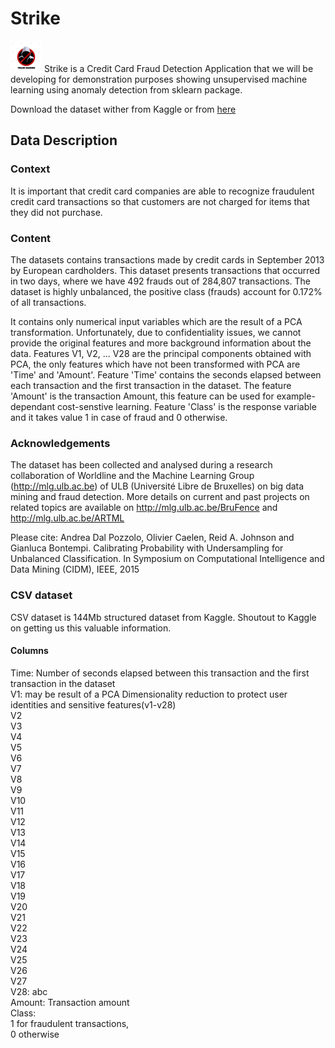 # Strike
<img src="https://github.com/rtiwariops/Strike/blob/master/image/fraud_detection.jpg" width="50" height="50">
Strike is a Credit Card Fraud Detection Application that we will be developing for demonstration purposes showing unsupervised machine learning using anomaly detection from  sklearn package.

Download the dataset wither from Kaggle or from [here](s3://strikedataset/creditcard.csv)

## Data Description
### Context
It is important that credit card companies are able to recognize fraudulent credit card transactions so that customers are not charged for items that they did not purchase.

### Content
The datasets contains transactions made by credit cards in September 2013 by European cardholders. This dataset presents transactions that occurred in two days, where we have 492 frauds out of 284,807 transactions. The dataset is highly unbalanced, the positive class (frauds) account for 0.172% of all transactions.

It contains only numerical input variables which are the result of a PCA transformation. Unfortunately, due to confidentiality issues, we cannot provide the original features and more background information about the data. Features V1, V2, ... V28 are the principal components obtained with PCA, the only features which have not been transformed with PCA are 'Time' and 'Amount'. Feature 'Time' contains the seconds elapsed between each transaction and the first transaction in the dataset. The feature 'Amount' is the transaction Amount, this feature can be used for example-dependant cost-senstive learning. Feature 'Class' is the response variable and it takes value 1 in case of fraud and 0 otherwise.

### Acknowledgements
The dataset has been collected and analysed during a research collaboration of Worldline and the Machine Learning Group (http://mlg.ulb.ac.be) of ULB (Université Libre de Bruxelles) on big data mining and fraud detection. More details on current and past projects on related topics are available on http://mlg.ulb.ac.be/BruFence and http://mlg.ulb.ac.be/ARTML

Please cite: Andrea Dal Pozzolo, Olivier Caelen, Reid A. Johnson and Gianluca Bontempi. Calibrating Probability with Undersampling for Unbalanced Classification. In Symposium on Computational Intelligence and Data Mining (CIDM), IEEE, 2015

### CSV dataset
CSV dataset is 144Mb structured dataset from Kaggle. Shoutout to Kaggle on getting us this valuable information.
#### Columns
Time: Number of seconds elapsed between this transaction and the first transaction in the dataset<br />
V1: may be result of a PCA Dimensionality reduction to protect user identities and sensitive features(v1-v28)<br />
V2<br />
V3<br />
V4<br />
V5<br />
V6<br />
V7<br />
V8<br />
V9<br />
V10<br />
V11<br />
V12<br />
V13<br />
V14<br />
V15<br />
V16<br />
V17<br />
V18<br />
V19<br />
V20<br />
V21<br />
V22<br />
V23<br />
V24<br />
V25<br />
V26<br />
V27<br />
V28: abc<br />
Amount: Transaction amount<br />
Class:<br />
  1 for fraudulent transactions,<br />
  0 otherwise<br />
